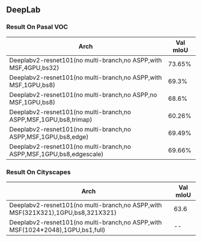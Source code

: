 
## DeepLab


### Result On Pasal VOC

Arch | Val mIoU
------------ | -------------
Deeplabv2-resnet101(no multi-branch,no ASPP,with MSF,4GPU,bs32) | 73.65%
Deeplabv2-resnet101(no multi-branch,no ASPP,with MSF,1GPU,bs8) | 69.3%
Deeplabv2-resnet101(no multi-branch,no ASPP,no MSF,1GPU,bs8) | 68.6%
Deeplabv2-resnet101(no multi-branch,no ASPP,MSF,1GPU,bs8,trimap) | 60.26%
Deeplabv2-resnet101(no multi-branch,no ASPP,MSF,1GPU,bs8,edge) | 69.49%
Deeplabv2-resnet101(no multi-branch,no ASPP,MSF,1GPU,bs8,edgescale) | 69.66%

### Result On Cityscapes

Arch | Val mIoU
------------ | -------------
Deeplabv2-resnet101(no multi-branch,no ASPP,with MSF(321X321),1GPU,bs8,321X321) | 63.6
Deeplabv2-resnet101(no multi-branch,no ASPP,with MSF(1024*2048),1GPU,bs1,full) | --

